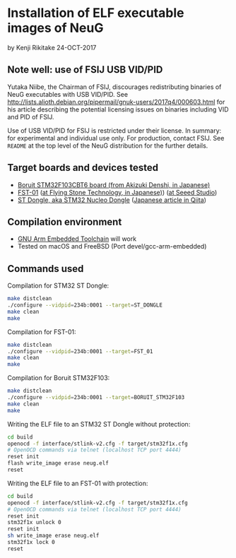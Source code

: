 # Installation of ELF executable images of NeuG

by Kenji Rikitake 24-OCT-2017

## Note well: use of FSIJ USB VID/PID

Yutaka Niibe, the Chairman of FSIJ, discourages redistributing binaries of NeuG executables with USB VID/PID. See <http://lists.alioth.debian.org/pipermail/gnuk-users/2017q4/000603.html> for his article describing the potential licensing issues on binaries including VID and PID of FSIJ.

Use of USB VID/PID for FSIJ is restricted under their license. In summary: for experimental and individual use only. For production, contact FSIJ. See `README` at the top level of the NeuG distribution for the further details.

## Target boards and devices tested

* [Boruit STM32F103CBT6 board (from Akizuki Denshi, in Japanese)](http://akizukidenshi.com/catalog/g/gK-05820/)
* [FST-01](http://www.gniibe.org/FST-01/fst-01.html) ([at Flying Stone Technology, in Japanese)](http://www.gniibe.org/shop/gnuk_1_2_x-on-fst-01.html)) ([at Seeed Studio](http://www.seeedstudio.com/wiki/FST-01))
* [ST Dongle, aka STM32 Nucleo Dongle](https://gist.github.com/jj1bdx/b78b3747196fd303f49d829a7e36ed8d) ([Japanese article in Qiita](http://qiita.com/jj1bdx/items/2f32d8c8649d7825a9a3))

## Compilation environment

* [GNU Arm Embedded Toolchain](https://developer.arm.com/open-source/gnu-toolchain/gnu-rm/downloads) will work
* Tested on macOS and FreeBSD (Port devel/gcc-arm-embedded)

## Commands used

Compilation for STM32 ST Dongle:

```sh
make distclean
./configure --vidpid=234b:0001 --target=ST_DONGLE
make clean
make
```

Compilation for FST-01:

```sh
make distclean
./configure --vidpid=234b:0001 --target=FST_01
make clean
make
```

Compilation for Boruit STM32F103:

```sh
make distclean
./configure --vidpid=234b:0001 --target=BORUIT_STM32F103
make clean
make
```

Writing the ELF file to an STM32 ST Dongle without protection:

```sh
cd build
openocd -f interface/stlink-v2.cfg -f target/stm32f1x.cfg
# OpenOCD commands via telnet (localhost TCP port 4444)
reset init
flash write_image erase neug.elf
reset
```

Writing the ELF file to an FST-01 with protection:

```sh
cd build
openocd -f interface/stlink-v2.cfg -f target/stm32f1x.cfg
# OpenOCD commands via telnet (localhost TCP port 4444)
reset init
stm32f1x unlock 0
reset init
sh write_image erase neug.elf
stm32f1x lock 0
reset
```

